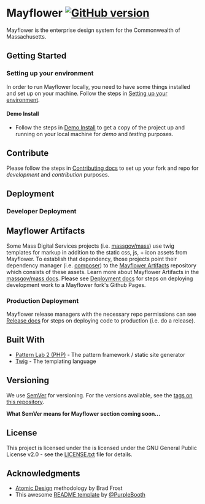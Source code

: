 # Mayflower [![GitHub version](https://badge.fury.io/gh/massgov%2Fmayflower.svg)](https://badge.fury.io/gh/massgov%2Fmayflower)
Mayflower is the enterprise design system for the Commonwealth of Massachusetts.

## Getting Started

### Setting up your environment

In order to run Mayflower locally, you need to have some things installed and set up on your machine.  Follow the steps in [Setting up your environment](/docs/setting-up-environment.md).

#### Demo Install
- Follow the steps in [Demo Install](/docs/demo-install.md) to get a copy of the project up and running on your local machine for *demo* and *testing* purposes. 

## Contribute

Please follow the steps in [Contributing docs](https://github.com/massgov/mayflower/blob/master/.github/CONTRIBUTING.md) to set up your fork and repo for *development* and *contribution* purposes.

## Deployment

### Developer Deployment

## Mayflower Artifacts
Some Mass Digital Services projects (i.e. [massgov/mass](https://github.com/massgov/mass)) use twig templates for markup in addition to the static css, js, + icon assets from Mayflower.  To establish that dependency, those projects point their dependency manager (i.e. [composer](https://getcomposer.org/doc/00-intro.md)) to the [Mayflower Artifacts](https://github.com/massgov/mayflower-artifacts) repository which consists of these assets.  Learn more about Mayflower Artifacts in the [massgov/mass docs](https://github.com/massgov/mass/blob/DP-4049-document-mayflower-drupal-relationship/docs/Mayflower.md#mayflower-artifacts).
Please see [Deployment docs](docs/developer-deploy.md) for steps on deploying development work to a Mayflower fork's Github Pages.
 
### Production Deployment

Mayflower release managers with the necessary repo permissions can see [Release docs](docs/release.md) for steps on deploying code to production (i.e. do a release).

## Built With

* [Pattern Lab 2 (PHP)](http://patternlab.io/docs/index.html) - The pattern framework / static site generator
* [Twig](https://twig.sensiolabs.org/) - The templating language

## Versioning

We use [SemVer](http://semver.org/) for versioning. For the versions available, see the [tags on this repository](https://github.com/massgov/mayflower/tags).

**What SemVer means for Mayflower section coming soon...**

## License

This project is licensed under the is licensed under the GNU General Public License v2.0 - see the [LICENSE.txt](https://github.com/massgov/mayflower/blob/master/LICENSE.txt) file for details.

## Acknowledgments

* [Atomic Design](http://atomicdesign.bradfrost.com/chapter-2/) methodology by Brad Frost
* This awesome [README template](https://gist.github.com/PurpleBooth/109311bb0361f32d87a2) by [@PurpleBooth](https://gist.github.com/PurpleBooth)
